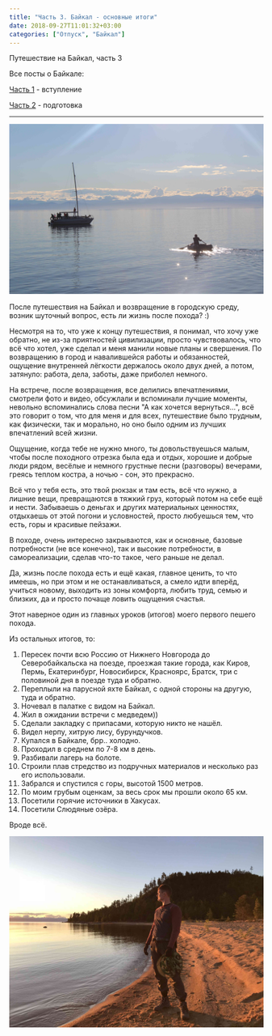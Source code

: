 ```yaml
---
title: "Часть 3. Байкал - основные итоги"
date: 2018-09-27T11:01:32+03:00
categories: ["Отпуск", "Байкал"]
---
```


Путешествие на Байкал, часть 3

<!--more-->

Все посты о Байкале:

[Часть 1](https://arybin93.github.io/posts/23_baikal_1/) - вступление

[Часть 2](https://arybin93.github.io/posts/23_baikal_2/) - подготовка

---

![Baikal](/images/12_baikal_2_start.JPG "Лучшее фото передающее атмосферу")

После путешествия на Байкал и возвращение в городскую среду, возник шуточный вопрос, есть ли жизнь после похода? :)

Несмотря на то, что уже к концу путешествия, я понимал, что хочу уже обратно, не из-за приятностей цивилизации, 
просто чувствовалось, что всё что хотел, уже сделал и меня манили новые планы и свершения.
По возвращению в город и навалившейся работы и обязанностей, ощущение внутренней лёгкости держалось около двух дней, 
а потом, затянуло: работа, дела, заботы, даже приболел немного.

На встрече, после возвращения, все делились впечатлениями, смотрели фото и видео, 
обсужлали и вспоминали лучшие моменты, невольно вспоминались слова песни "А как хочется вернуться...",
всё это говорит о том, что для меня и для всех, путешествие было трудным, как физически, так и морально,
но оно было одним из лучших впечатлений всей жизни.

Ощущение, когда тебе не нужно много, ты довольствуешься малым, чтобы после походного отрезка была еда и отдых,
хорошие и добрые люди рядом, весёлые и немного грустные песни (разговоры) вечерами,
греясь теплом костра, а ночью - сон, это прекрасно. 

Всё что у тебя есть, это твой рюкзак и там есть, всё что нужно, а лишние вещи, превращаются в тяжкий груз,
который потом на себе ещё и нести. Забываешь о деньгах и других материальных ценностях, отдыхаешь от этой погони и условностей, 
просто любуешься тем, что есть, горы и красивые пейзажи.

В походе, очень интересно закрываются, как и основные, базовые потребности (не все конечно),
так и высокие потребности, в самореализации, сделав что-то такое, чего раньше не делал.

Да, жизнь после похода есть и ещё какая, главное ценить, то что имеешь, но при этом и не останавливаться, 
а смело идти вперёд, учиться новому, выходить из зоны комфорта, любить труд, семью и близких,
да и просто почаще ловить ощущения счастья.

Этот наверное один из главных уроков (итогов) моего первого пешего похода.

Из остальных итогов, то:

1) Пересек почти всю Россию от Нижнего Новгорода до Северобайкальска на поезде, проезжая такие города, как Киров, Пермь, Екатеринбург, Новосибирск, Красноярс, Братск, три с половиной дня в поезде туда и обратно.
2) Переплыли на парусной яхте Байкал, с одной стороны на другую, туда и обратно.
3) Ночевал в палатке с видом на Байкал.
4) Жил в ожидании встречи с медведем))
5) Сделали закладку с припасами, которую никто не нашёл.
6) Видел нерпу, хитрую лису, бурундучков.
6) Купался в Байкале, брр.. холодно.
7) Проходил в среднем по 7-8 км в день.
8) Разбивали лагерь на болоте.
9) Строили плав стредство из подручных материалов и несколько раз его использовали.
10) Забрался и спустился с горы, высотой 1500 метров.
11) По моим грубым оценкам, за весь срок мы прошли около 65 км.
12) Посетили горячие источники в Хакусах.
13) Посетили Слюдяные озёра.

Вроде всё.

![Baikal](/images/13_baikal_2_end.jpg "Закат")
